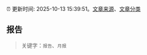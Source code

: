 :alarm_clock: 更新时间: 2025-10-13 15:39:51。[文章来源](/README.md)、[文章分类](/TAGS.md)

## 报告


> 关键字：`报告`、`月报`



